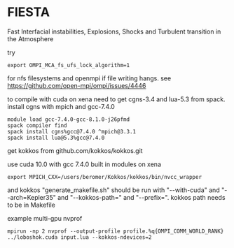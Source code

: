 # FIESTA
Fast Interfacial instabilities, Explosions, Shocks and Turbulent transition in the Atmosphere


try 
```
export OMPI_MCA_fs_ufs_lock_algorithm=1 
```
for nfs filesystems and openmpi if file writing hangs. see https://github.com/open-mpi/ompi/issues/4446

to compile with cuda on xena need to get cgns-3.4 and lua-5.3 from spack. install cgns with mpich and gcc-7.4.0
```
module load gcc-7.4.0-gcc-8.1.0-j26pfmd
spack compiler find
spack install cgns%gcc@7.4.0 ^mpich@3.3.1
spack install lua@5.3%gcc@7.4.0
```

get kokkos from github.com/kokkos/kokkos.git

use cuda 10.0 with gcc 7.4.0 built in modules on xena
```
export MPICH_CXX=/users/beromer/Kokkos/kokkos/bin/nvcc_wrapper
```

and kokkos "generate_makefile.sh" should be run with "--with-cuda" and "--arch=Kepler35" and "--kokkos-path=" and "--prefix=". kokkos path needs to be in Makefile



example multi-gpu nvprof
```
mpirun -np 2 nvprof --output-profile profile.%q{OMPI_COMM_WORLD_RANK} ../loboshok.cuda input.lua --kokkos-ndevices=2
```

